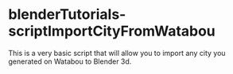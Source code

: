 # blenderTutorials-scriptImportCityFromWatabou
This is a very basic script that will allow you to import any city you generated on Watabou to Blender 3d. 
